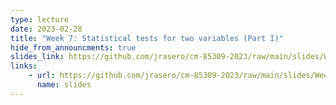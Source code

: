 ```yaml
---
type: lecture
date: 2023-02-28
title: "Week 7: Statistical tests for two variables (Part I)"
hide_from_announcments: true
slides_link: https://github.com/jrasero/cm-85309-2023/raw/main/slides/Week-7.pdf
links: 
    - url: https://github.com/jrasero/cm-85309-2023/raw/main/slides/Week-7.pdf
      name: slides
---
```



